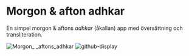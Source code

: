 # Morgon & afton adhkar
En simpel morgon & aftons _adhkar_ (åkallan) app med översättning och transliteration.

![Morgon_ _aftons_adhkar](https://github.com/ArtanBajqinca/Morgon-aftons-adhkar/assets/72929040/48305daf-2adb-49a5-8139-c1f572bb4b4c)
![github-display](https://github.com/ArtanBajqinca/Morgon-aftons-adhkar/assets/72929040/b3ca2891-2748-4569-a891-20e82389c5bb)

